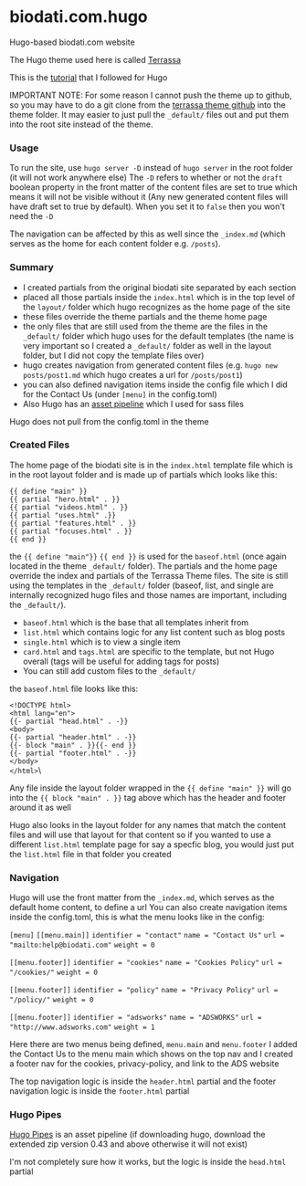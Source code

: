 # biodati.com.hugo
Hugo-based biodati.com website

The Hugo theme used here is called [Terrassa](https://themes.gohugo.io/hugo-terrassa-theme/)

This is the [tutorial](https://www.youtube.com/watch?v=qtIqKaDlqXo&list=PLLAZ4kZ9dFpOnyRlyS-liKL5ReHDcj4G3&index=1) that I followed for Hugo

IMPORTANT NOTE: For some reason I cannot push the theme up to github, so you may have to do a git clone from the [terrassa theme github](https://github.com/danielkvist/hugo-terrassa-theme) into the theme folder. It may easier to just pull the `_default/` files out and put them into the root site instead of the theme.

### Usage
To run the site, use `hugo server -D` instead of `hugo server` in the root folder (it will not work anywhere else)
The `-D` refers to whether or not the `draft` boolean property in the front matter of the content files are set to true which means it will not be visible without it (Any new generated content files will have draft set to true by default). When you set it to `false` then you won't need the `-D`

The navigation can be affected by this as well since the `_index.md` (which serves as the home for each content folder e.g. `/posts`).

### Summary
* I created partials from the original biodati site separated by each section
* placed all those partials inside the `index.html` which is in the top level of the `layout/` folder which hugo recognizes as the home page of the site
* these files override the theme partials and the theme home page
* the only files that are still used from the theme are the files in the `_default/` folder which hugo uses for the default templates (the name is very important so I created a `_default/` folder as well in the layout folder, but I did not copy the template files over)
* hugo creates navigation from generated content files (e.g. `hugo new posts/post1.md` which hugo creates a url for `/posts/post1`)
* you can also defined navigation items inside the config file which I did for the Contact Us (under `[menu]` in the config.toml)
* Also Hugo has an [asset pipeline](https://gohugo.io/hugo-pipes/) which I used for sass files

Hugo does not pull from the config.toml in the theme

### Created Files
The home page of the biodati site is in the `index.html` template file which is in the root layout folder and is made up of partials which looks like this:

`{{ define "main" }}`\
`{{ partial "hero.html" . }}`\
`{{ partial "videos.html" . }}`\
`{{ partial "uses.html" .}}`\
`{{ partial "features.html" . }}`\
`{{ partial "focuses.html" . }}`\
`{{ end }}`

the `{{ define "main"}}` `{{ end }}` is used for the `baseof.html` (once again located in the theme `_default/` folder).
The partials and the home page override the index and partials of the Terrassa Theme files.
The site is still using the templates in the `_default/` folder (baseof, list, and single are internally recognized hugo files and those names are important, including the `_default/`).
* `baseof.html` which is the base that all templates inherit from
* `list.html` which contains logic for any list content such as blog posts
* `single.html` which is to view a single item
* `card.html` and `tags.html` are specific to the template, but not Hugo overall (tags will be useful for adding tags for posts)
* You can still add custom files to the `_default/`

the `baseof.html` file looks like this:

`<!DOCTYPE html>`\
`<html lang="en">`\
`{{- partial "head.html" . -}}`\
`<body>`\
    `{{- partial "header.html" . -}}`\
    `{{- block "main" . }}{{- end }}`\
    `{{- partial "footer.html" . -}}`\
`</body>`\
`</html>`\

Any file inside the layout folder wrapped in the `{{ define "main" }}` will go into the `{{ block "main" . }}` tag above which has the header and footer around it as well

Hugo also looks in the layout folder for any names that match the content files and will use that layout for that content so if you wanted to use a different `list.html` template page for say a specfic blog, you would just put the `list.html` file in that folder you created

### Navigation
Hugo will use the front matter from the `_index.md`, which serves as the default home content, to define a url
You can also create navigation items inside the config.toml, this is what the menu looks like in the config:

`[menu]`
  `[[menu.main]]`
    `identifier = "contact"`
    `name = "Contact Us"`
    `url = "mailto:help@biodati.com"`
    `weight = 0`

  `[[menu.footer]]`
    `identifier = "cookies"`
    `name = "Cookies Policy"`
    `url = "/cookies/"`
    `weight = 0`

  `[[menu.footer]]`
    `identifier = "policy"`
    `name = "Privacy Policy"`
    `url = "/policy/"`
    `weight = 0`
  
  `[[menu.footer]]`
    `identifier = "adsworks"`
    `name = "ADSWORKS"`
    `url = "http://www.adsworks.com"`
    `weight = 1`

Here there are two menus being defined, `menu.main` and `menu.footer` I added the Contact Us to the menu main which shows on the top nav and I created a footer nav for the cookies, privacy-policy, and link to the ADS website

The top navigation logic is inside the `header.html` partial and the footer navigation logic is inside the `footer.html` partial

### Hugo Pipes
[Hugo Pipes](https://gohugo.io/hugo-pipes/) is an asset pipeline (if downloading hugo, download the extended zip version 0.43 and above otherwise it will not exist)

I'm not completely sure how it works, but the logic is inside the `head.html` partial

